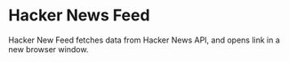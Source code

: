 # Hacker News Feed
Hacker New Feed fetches data from Hacker News API, and opens link in a new browser window.
